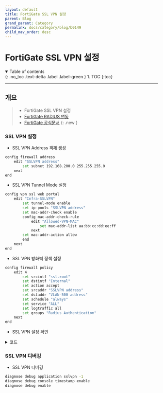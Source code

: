 ```yaml
---
layout: default
title: FortiGate SSL VPN 설정
parent: Blog
grand_parent: Category
permalink: docs/category/blog/b0149
child_nav_order: desc
---
```


# FortiGate SSL VPN 설정

<details open markdown="block">
  <summary>
    Table of contents
  </summary>
  {: .no_toc .text-delta .label .label-green }
1. TOC
{:toc}
</details>

---

## 개요

> - FortiGate SSL VPN 설정
> - [FortiGate RADIUS 연동](https://heaths2.github.io/docs/category/blog/b0147)
> - [FortiGate 공식문서](https://docs.fortinet.com/document/fortigate/7.4.4/administration-guide/032970/configuring-os-and-host-check)
{: .new }

### SSL VPN 설정

- SSL VPN Address 객체 생성

```bash
config firewall address
    edit "SSLVPN address"
        set subnet 192.168.200.0 255.255.255.0
    next
end
```

- SSL VPN Tunnel Mode 설정

```bash
config vpn ssl web portal
    edit "Infra-SSLVPN"
        set tunnel-mode enable
        set ip-pools "SSLVPN address"
        set mac-addr-check enable
        config mac-addr-check-rule
            edit "Allowed-VPN-MAC"
                set mac-addr-list aa:bb:cc:dd:ee:ff
            next
        set mac-addr-action allow
        end
    next
end
```

- SSL VPN 방화벽 정책 설정

```bash
config firewall policy
    edit 4
        set srcintf "ssl.root"
        set dstintf "Internal"
        set action accept
        set srcaddr "SSLVPN address"
        set dstaddr "VLAN-500 address"
        set schedule "always"
        set service "ALL"
        set logtraffic all
        set groups "Radius Authentication"
    next
end
```

- SSL VPN 설정 확인

<details markdown="block">
  <summary>
    코드
  </summary>
  {: .text-delta .label .label-green }

```bash
Infra # show full-configuration vpn ssl web portal Infra-SSLVPN
config vpn ssl web portal
    edit "Infra-SSLVPN"
        set tunnel-mode enable
        set ipv6-tunnel-mode disable
        set web-mode disable
        set allow-user-access web ftp smb sftp telnet ssh vnc rdp ping
        set limit-user-logins disable
        set forticlient-download enable
        set ip-mode range
        set auto-connect disable
        set keep-alive disable
        set save-password disable
        set ip-pools "SSLVPN address"
        set split-tunneling enable
        set split-tunneling-routing-negate disable
        set dns-server1 0.0.0.0
        set dns-server2 0.0.0.0
        set dns-suffix ''
        set wins-server1 0.0.0.0
        set wins-server2 0.0.0.0
        set dhcp-ra-giaddr 0.0.0.0
        set client-src-range disable
        set host-check none
        set mac-addr-check enable
        set mac-addr-action allow
        config mac-addr-check-rule
            edit "Allowed-VPN-MAC"
                set mac-addr-mask 48
                set mac-addr-list aa:bb:cc:dd:ee:ff
            next
        end
        set os-check disable
        set forticlient-download-method direct
        set customize-forticlient-download-url disable
        set skip-check-for-unsupported-os enable
        set skip-check-for-browser enable
    next
end

Infra #
```

- Client SSL VPN 접속
  
![image](https://github.com/heaths2/heaths2.github.io/assets/36792594/4f0fb282-3bd8-4920-984e-8b0eedb88fe7)

</details>

### SSL VPN 디버깅

- SSL VPN 디버깅

```bash
diagnose debug application sslvpn -1
diagnose debug console timestamp enable
diagnose debug enable
```
